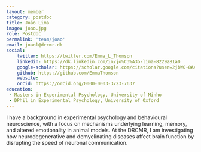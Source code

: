```yaml
---
layout: member
category: postdoc
title: João Lima
image: joao.jpg
role: Postdoc
permalink: 'team/joao'
email: joaol@drcmr.dk
social:
    twitter: https://twitter.com/Emma_L_Thomson
    linkedin: https://dk.linkedin.com/in/jo%C3%A3o-lima-8229281a0
    google-scholar: https://scholar.google.com/citations?user=2jbWO-8AAAAJ&hl=en
    github: https://github.com/EmmaThomson
    website:
    orcid: https://orcid.org/0000-0003-3723-7637
education:
 - Masters in Experimental Psychology, University of Minho
 - DPhil in Experimental Psychology, University of Oxford
---
```


I have a background in experimental psychology and behavioural neuroscience, with a focus on mechanisms underlying learning, memory, and altered emotionality in animal models. At the DRCMR, I am investigating how neurodegenerative and demyelinating diseases affect brain function by disrupting the speed of neuronal communication.
